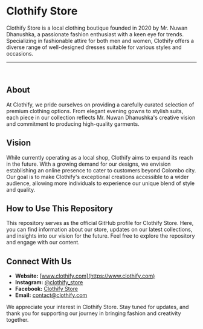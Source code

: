 # Clothify Store

Clothify Store is a local clothing boutique founded in 2020 by Mr. Nuwan Dhanushka, a passionate fashion enthusiast with a keen eye for trends. Specializing in fashionable attire for both men and women, Clothify offers a diverse range of well-designed dresses suitable for various styles and occasions.

<hr>
<br>

## About

At Clothify, we pride ourselves on providing a carefully curated selection of premium clothing options. From elegant evening gowns to stylish suits, each piece in our collection reflects Mr. Nuwan Dhanushka's creative vision and commitment to producing high-quality garments.

## Vision

While currently operating as a local shop, Clothify aims to expand its reach in the future. With a growing demand for our designs, we envision establishing an online presence to cater to customers beyond Colombo city. Our goal is to make Clothify's exceptional creations accessible to a wider audience, allowing more individuals to experience our unique blend of style and quality.

## How to Use This Repository

This repository serves as the official GitHub profile for Clothify Store. Here, you can find information about our store, updates on our latest collections, and insights into our vision for the future. Feel free to explore the repository and engage with our content.

## Connect With Us

- **Website:** [www.clothify.com](https://www.clothify.com)
- **Instagram:** [@clothify_store](https://www.instagram.com/clothify_store)
- **Facebook:** [Clothify Store](https://www.facebook.com/clothify)
- **Email:** contact@clothify.com

We appreciate your interest in Clothify Store. Stay tuned for updates, and thank you for supporting our journey in bringing fashion and creativity together.
